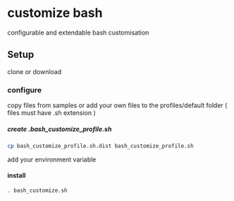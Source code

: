 customize bash
==============

configurable and extendable bash customisation

Setup
-----

clone or download


### configure

copy files from samples or add your own files to the profiles/default folder ( files must have .sh extension )


##### create .bash_customize_profile.sh

```bash
cp bash_customize_profile.sh.dist bash_customize_profile.sh
```

add your environment variable



#### install

```bash
. bash_customize.sh
```
